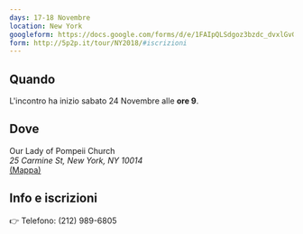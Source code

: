 ```yaml
---
days: 17-18 Novembre
location: New York
googleform: https://docs.google.com/forms/d/e/1FAIpQLSdgoz3bzdc_dvxlGvGsThhjkSdzV2xG2KzeHCQE1eXDCNib-g/viewform
form: http://5p2p.it/tour/NY2018/#iscrizioni
---
```


## Quando

L'incontro ha inizio sabato 24 Novembre alle **ore 9**.

## Dove

Our Lady of Pompeii Church<br>
_25 Carmine St, New York, NY 10014_<br>
[(Mappa)](https://goo.gl/maps/p34RSnS7Cet)


<a name="iscrizioni"></a>
## Info e iscrizioni
👉 Telefono: (212) 989-6805
